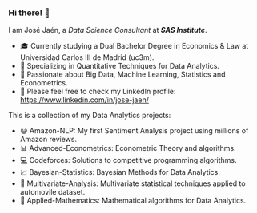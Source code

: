 ### Hi there! 👋

I am José Jaén, a *Data Science Consultant* at ***SAS Institute***.

- :mortar_board: Currently studying a Dual Bachelor Degree in Economics & Law at Universidad Carlos III de Madrid (uc3m).
- 🔭 Specializing in Quantitative Techniques for Data Analytics.
- 🤔 Passionate about Big Data, Machine Learning, Statistics and Econometrics.
- 💬 Please feel free to check my LinkedIn profile: https://www.linkedin.com/in/jose-jaen/

This is a collection of my Data Analytics projects:

- :smiley: Amazon-NLP: My first Sentiment Analysis project using millions of Amazon reviews.
- :bar_chart: Advanced-Econometrics: Econometric Theory and algorithms. 
- :computer: Codeforces: Solutions to competitive programming algorithms.
- :chart_with_upwards_trend: Bayesian-Statistics: Bayesian Methods for Data Analytics.
- :car: Multivariate-Analysis: Multivariate statistical techniques applied to automovile dataset. 
- :triangular_ruler: Applied-Mathematics: Mathematical algorithms for Data Analytics.
